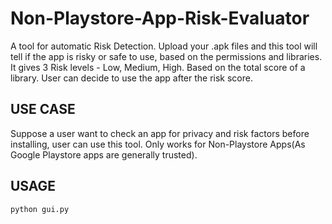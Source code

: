 # Non-Playstore-App-Risk-Evaluator
A tool for automatic Risk Detection.
Upload your .apk files and this tool will tell if the app is risky or safe to use, based on the permissions and libraries.
It gives 3 Risk levels - Low, Medium, High. Based on the total score of a library.
User can decide to use the app after the risk score.
## USE CASE 
Suppose a user want to check an app for privacy and risk factors before installing, user can use this tool. Only works for Non-Playstore Apps(As Google Playstore apps are generally trusted).
## USAGE
```bash
python gui.py
  ```



  
